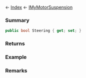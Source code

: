 ← [Index](Api-Index) ← [IMyMotorSuspension](Sandbox.ModAPI.Ingame.IMyMotorSuspension)

### Summary

```csharp
public bool Steering { get; set; }
```

### Returns

### Example

### Remarks

